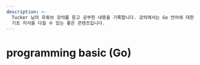 ```yaml
---
description: >-
  Tucker 님의 유튜브 강의를 듣고 공부한 내용을 기록합니다. 강의에서는 Go 언어에 대한 프로그래밍 기초를 다루고 있지만 컴퓨터 공학
  기초 지식을 다질 수 있는 좋은 콘텐츠입니다.
---
```


# programming basic (Go)

